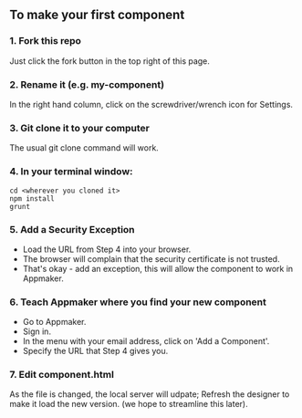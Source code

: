 ## To make your first component

###  1. Fork this repo

Just click the fork button in the top right of this page.

###  2. Rename it (e.g. my-component)

In the right hand column, click on the screwdriver/wrench icon for Settings.

###  3. Git clone it to your computer

The usual git clone command will work.

###  4. In your terminal window:

```
cd <wherever you cloned it>
npm install
grunt
```

###  5. Add a Security Exception

* Load the URL from Step 4 into your browser.
* The browser will complain that the security certificate is not trusted.
* That's okay - add an exception, this will allow the component to work in Appmaker.

###  6. Teach Appmaker where you find your new component

* Go to Appmaker.
* Sign in.
* In the menu with your email address, click on 'Add a Component'.
* Specify the URL that Step 4 gives you.

### 7. Edit component.html

As the file is changed, the local server will udpate; Refresh the designer to make it load the new version. (we hope to streamline this later).

